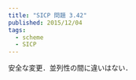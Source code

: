 ```yaml
---
title: "SICP 問題 3.42"
published: 2015/12/04
tags:
  - scheme
  - SICP
---
```


<p>安全な変更．並列性の間に違いはない．</p>

